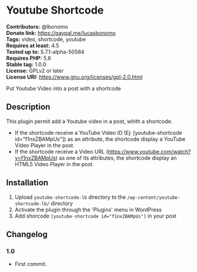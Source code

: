 # Youtube Shortcode #
**Contributors:** @lbonomo  
**Donate link:** https://paypal.me/lucasbonomo  
**Tags:** video, shortcode, youtube  
**Requires at least:** 4.5  
**Tested up to:** 5.7.1-alpha-50584  
**Requires PHP:** 5.6  
**Stable tag:** 1.0.0  
**License:** GPLv2 or later  
**License URI:** https://www.gnu.org/licenses/gpl-2.0.html  

Put Youtube Video into a post with a shortcode

## Description ##
This plugin permit add a Youtube video in a post, whith a shortcode. 
 - If the shortcode receive a YouTube Video ID (Ej: [youtube-shortcode id="f1nxZBAMpUs"]) as an attribute, 
   the shortcode display a YouTube Video Player in the post.
 - If the shortcode receive a Video URL (https://www.youtube.com/watch?v=f1nxZBAMpUs) as one of its attributes, 
   the shortcode display an HTML5 Video Player in the post.

## Installation ##

1. Upload `youtube-shortcode-lb` directory to the `/wp-content/youtube-shortcode-lb/` directory
1. Activate the plugin through the 'Plugins' menu in WordPress
1. Add shorcode `[youtube-shortcode id="f1nxZBAMpUs"]` in your post

## Changelog ##

### 1.0 ###
* First commit.